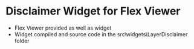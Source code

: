 # Disclaimer Widget for Flex Viewer

- Flex Viewer provided as well as widget
- Widget compiled and source code in the src\widgets\LayerDisclaimer folder
